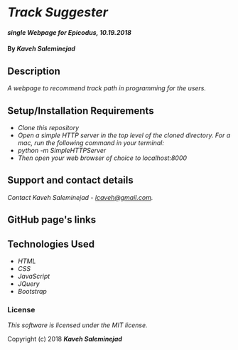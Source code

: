 # _Track Suggester_

#### _single Webpage for Epicodus, 10.19.2018_

#### By _**Kaveh Saleminejad**_

## Description

_A webpage to recommend track path in programming for the users._

## Setup/Installation Requirements

* _Clone this repository_
* _Open a simple HTTP server in the top level of the cloned directory. For a mac, run the following command in your terminal:_   
* _python -m SimpleHTTPServer_
* _Then open your web browser of choice to localhost:8000_

## Support and contact details

_Contact Kaveh Saleminejad - lcaveh@gmail.com._

## GitHub page's links

## Technologies Used

* _HTML_
* _CSS_
* _JavaScript_
* _JQuery_
* _Bootstrap_

### License

*This software is licensed under the MIT license.*

Copyright (c) 2018 **_Kaveh Saleminejad_**
